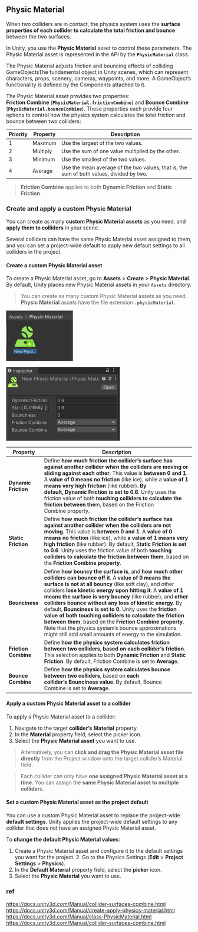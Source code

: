 ## Physic Material

When two colliders are in contact, the physics system uses the **surface properties of each collider 
to calculate the total friction and bounce** between the two surfaces.

In Unity, you use the **Physic Material** asset to control these parameters. 
The Physic Material asset is represented in the API by the **`PhysicMaterial`** class.

 
The Physic Material adjusts friction and bouncing effects of colliding GameObjectsThe fundamental object 
in Unity scenes, which can represent characters, props, scenery, cameras, waypoints, 
and more. A GameObject’s functionality is defined by the Components attached to it.


The Physic Material asset provides two properties: \
**Friction Combine** (**`PhysicMaterial.frictionCombine`**) and **Bounce Combine** (**`PhysicMaterial.bounceCombine`**). 
These properties each provide four options to control how the physics system calculates the total friction and bounce between two colliders:


| Priority | Property | Description |
| --- | --- | --- |
| 1 | Maximum | Use the largest of the two values. |
| 2 | Multiply | Use the sum of one value multiplied by the other. |
| 3 | Minimum | Use the smallest of the two values. |
| 4 | Average | Use the mean average of the two values; that is, the sum of both values, divided by two. |

> **Friction Combine** applies to both **Dynamic Friction** and **Static Friction**.


### Create and apply a custom Physic Material

You can create as many **custom Physic Material assets** as you need, and **apply them to colliders** in your scene.

Several colliders can have the same Physic Material asset assigned to them, and you can set a project-wide default to apply new default settings to all colliders in the project.


#### Create a custom Physic Material asset

To create a Physic Material asset, go to **Assets** > **Create** > **Physic Material**. By default, Unity places new Physic Material assets in your `Assets` directory.

> You can create as many custom Physic Material assets as you need. **Physic Material** assets have the file extension **`.physicMaterial`**.

![](./img/Physics_material1.png)

![](./img/Physics_material2.png)


| Property | Description |
| --- | --- |
| **Dynamic Friction** | Define **how much friction the collider’s surface has against another collider when the colliders are moving or sliding against each other**. This value is **between 0 and 1**. A **value of 0 means no friction** (like ice), while a **value of 1 means very high friction** (like rubber). **By default, Dynamic Friction is set to 0.6**.  Unity uses the friction value of both **touching colliders to calculate the friction between the**m, based on the Friction Combine property.|
| **Static Friction** | Define **how much friction the collider’s surface has against another collider when the colliders are not moving**. This value is **between 0 and 1**. A **value of 0 means no friction** (like ice), while **a value of 1 means very high friction** (like rubber). By default, S**tatic Friction is set to 0.6**.  Unity uses the friction value of both **touching colliders to calculate the friction between them**, based on the **Friction Combine property**. |
| **Bounciness** | Define **how bouncy the surface is**, and **how much other colliders can bounce off it**. A **value of 0 means the surface is not at all bouncy** (like soft clay), and other colliders **lose kinetic energy upon hitting it**. A **value of 1 means the surface is very bouncy** (like rubber), and **other colliders bounce without any loss of kinetic energy**. By default, **Bounciness is set to 0**.  Unity uses the **friction value of both touching colliders to calculate the friction between them**, based on the **Friction Combine property**. Note that the physics system’s bounce approximations might still add small amounts of energy to the simulation. |
| **Friction Combine** | Define **how the physics system calculates friction between two colliders**, **based on each collider’s friction**. This selection applies to both **Dynamic Friction** and **Static Friction**. By default, Friction Combine is set to **Averag**e.|
| **Bounce Combine** | Define **how the physics system calculates bounce between two colliders**, based on **each collider’s Bounciness value**. By default, Bounce Combine is set to **Averag**e.|

#### Apply a custom Physic Material asset to a collider

To apply a Physic Material asset to a collider:

1.  Navigate to the target **collider’s** **Material** property.
2.  In the **Material** property field, select the picker icon.
3.  Select the **Physic Material asset** you want to use.

> Alternatively, you can **click and drag the Physic Material asset file directly** from the Project window onto the target collider’s Material field.


> Each collider can only have **one assigned Physic Material asset at a time**. You can assign the **same Physic Material asset to multiple collider**s.


#### Set a custom Physic Material asset as the project default

You can use a custom Physic Material asset to replace the project-wide **default settings**. Unity applies the project-wide default settings to any collider that does not have an assigned Physic Material asset.

To **change the default Physic Material values**: 
1. Create a Physic Material asset and configure it to the default settings you want for the project. 2. Go to the Physics Settings (**Edit** > **Project Settings** > **Physics**).
3. In the **Default Material** property field, select the **picker** icon.
4. Select the **Physic Material** you want to use.







### ref 
https://docs.unity3d.com/Manual/collider-surfaces-combine.html \
https://docs.unity3d.com/Manual/create-apply-physics-material.html \
https://docs.unity3d.com/Manual/class-PhysicMaterial.html \
https://docs.unity3d.com/Manual/collider-surfaces-combine.html
